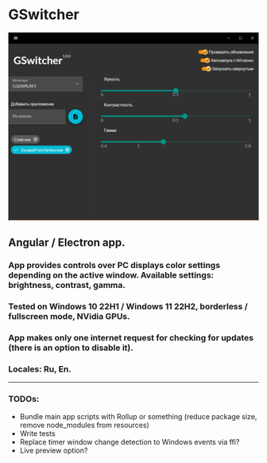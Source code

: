# GSwitcher

![Alt text](/extras//screenshots/gswitcher-1.0.0-screenshot.png?raw=true "Optional Title")

## Angular / Electron app.
### App provides controls over PC displays color settings depending on the active window. Available settings: brightness, contrast, gamma.
### Tested on Windows 10 22H1 / Windows 11 22H2, borderless / fullscreen mode, NVidia GPUs.
### App makes only one internet request for checking for updates (there is an option to disable it).
### Locales: Ru, En.

---
### TODOs:
* Bundle main app scripts with Rollup or something (reduce package size, remove node_modules from resources)
* Write tests
* Replace timer window change detection to Windows events via ffi?
* Live preview option?